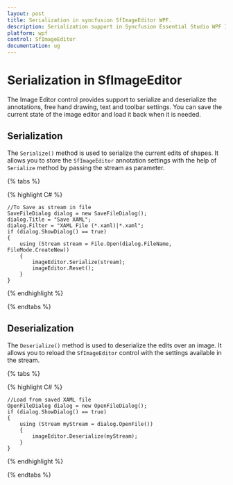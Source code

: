 ```yaml
---
layout: post
title: Serialization in syncfusion SfImageEditor WPF.
description: Serialization support in Syncfusion Essential Studio WPF ImageEditor (SfImageEditor) control, its elements and more.
platform: wpf
control: SfImageEditor
documentation: ug
---
```


# Serialization in SfImageEditor

The Image Editor control provides support to serialize and deserialize the annotations, free hand drawing, text and toolbar settings. You can save the current state of the image editor and load it back when it is needed.

## Serialization

The `Serialize()` method is used to serialize the current edits of shapes. It allows you to store the `SfImageEditor` annotation settings with the help of `Serialize` method by passing the stream as parameter.

{% tabs %}

{% highlight C# %}
    
	//To Save as stream in file
    SaveFileDialog dialog = new SaveFileDialog();
    dialog.Title = "Save XAML";
    dialog.Filter = "XAML File (*.xaml)|*.xaml";
    if (dialog.ShowDialog() == true)
    {
        using (Stream stream = File.Open(dialog.FileName, FileMode.CreateNew))
        {
            imageEditor.Serialize(stream);
            imageEditor.Reset();
        }
    }
    
	
{% endhighlight %}

{% endtabs %}

## Deserialization

The `Deserialize()` method is used to deserialize the edits over an image. It allows you to reload the `SfImageEditor` control with the settings available in the stream.

{% tabs %}

{% highlight C# %}
       
    //Load from saved XAML file
    OpenFileDialog dialog = new OpenFileDialog();
    if (dialog.ShowDialog() == true)
    {
        using (Stream myStream = dialog.OpenFile())
        {
            imageEditor.Deserialize(myStream);
        }
    }

{% endhighlight %}

{% endtabs %}
